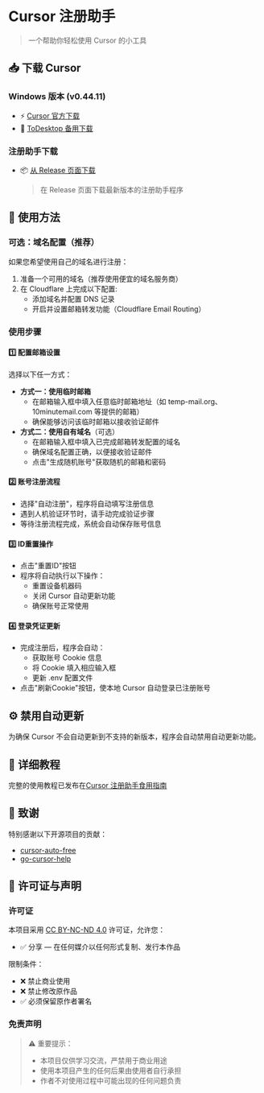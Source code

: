 # Cursor 注册助手

> 一个帮助你轻松使用 Cursor 的小工具

## 📥 下载 Cursor

### Windows 版本 (v0.44.11)
- ⚡ [Cursor 官方下载](https://downloader.cursor.sh/builds/250103fqxdt5u9z/windows/nsis/x64)
- 🔄 [ToDesktop 备用下载](https://download.todesktop.com/230313mzl4w4u92/Cursor%20Setup%200.44.11%20-%20Build%20250103fqxdt5u9z-x64.exe)

### 注册助手下载
- 📦 [从 Release 页面下载](https://github.com/ktovoz/cursorRegister/releases)
  > 在 Release 页面下载最新版本的注册助手程序

## 🔐 使用方法

### 可选：域名配置（推荐）
如果您希望使用自己的域名进行注册：
1. 准备一个可用的域名（推荐使用便宜的域名服务商）
2. 在 Cloudflare 上完成以下配置:
   - 添加域名并配置 DNS 记录
   - 开启并设置邮箱转发功能（Cloudflare Email Routing）

### 使用步骤

#### 1️⃣ 配置邮箱设置
选择以下任一方式：
- **方式一：使用临时邮箱**
  - 在邮箱输入框中填入任意临时邮箱地址（如 temp-mail.org、10minutemail.com 等提供的邮箱）
  - 确保能够访问该临时邮箱以接收验证邮件
- **方式二：使用自有域名**（可选）
  - 在邮箱输入框中填入已完成邮箱转发配置的域名
  - 确保域名配置正确，以便接收验证邮件
  - 点击"生成随机账号"获取随机的邮箱和密码
#### 2️⃣ 账号注册流程
- 选择"自动注册"，程序将自动填写注册信息
- 遇到人机验证环节时，请手动完成验证步骤
- 等待注册流程完成，系统会自动保存账号信息

#### 3️⃣ ID重置操作
- 点击"重置ID"按钮
- 程序将自动执行以下操作：
  - 重置设备机器码
  - 关闭 Cursor 自动更新功能
  - 确保账号正常使用

#### 4️⃣ 登录凭证更新
- 完成注册后，程序会自动：
  - 获取账号 Cookie 信息
  - 将 Cookie 填入相应输入框
  - 更新 .env 配置文件
- 点击"刷新Cookie"按钮，使本地 Cursor 自动登录已注册账号

## ⚙️ 禁用自动更新
为确保 Cursor 不会自动更新到不支持的新版本，程序会自动禁用自动更新功能。

## 📖 详细教程
完整的使用教程已发布在[Cursor 注册助手食用指南](https://www.ktovoz.com/blog/%E6%95%99%E5%AD%A6/Cursor%E6%B3%A8%E5%86%8C%E5%8A%A9%E6%89%8B%E9%A3%9F%E7%94%A8%E6%8C%87%E5%8D%97)


## 🙏 致谢
特别感谢以下开源项目的贡献：

- [cursor-auto-free](https://github.com/chengazhen/cursor-auto-free)
- [go-cursor-help](https://github.com/yuaotian/go-cursor-help)

## 📜 许可证与声明

### 许可证
本项目采用 [CC BY-NC-ND 4.0](https://creativecommons.org/licenses/by-nc-nd/4.0/) 许可证，允许您：
- ✅ 分享 — 在任何媒介以任何形式复制、发行本作品

限制条件：
- ❌ 禁止商业使用
- ❌ 禁止修改原作品
- ✅ 必须保留原作者署名

### 免责声明
> ⚠️ 重要提示：
> - 本项目仅供学习交流，严禁用于商业用途
> - 使用本项目产生的任何后果由使用者自行承担
> - 作者不对使用过程中可能出现的任何问题负责
